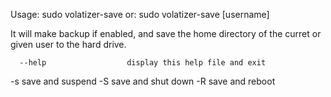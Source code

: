 Usage: sudo volatizer-save
   or: sudo volatizer-save [username]

It will make backup if enabled, and save the home directory of the curret or
given user to the hard drive.

      --help                  display this help file and exit
  -s                          save and suspend
  -S                          save and shut down
  -R                          save and reboot
